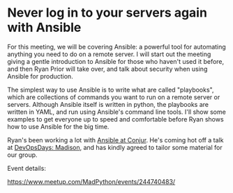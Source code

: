 # Never log in to your servers again with Ansible

For this meeting, we will be covering Ansible: a powerful tool for automating
anything you need to do on a remote server. I will start out the meeting giving
a gentle introduction to Ansible for those who haven't used it before, and then
Ryan Prior will take over, and talk about security when using Ansible for
production.

The simplest way to use Ansible is to write what are called "playbooks", which
are collections of commands you want to run on a remote server or servers.
Although Ansible itself is written in python, the playbooks are written in
YAML, and run using Ansible's command line tools. I'll show some examples to
get everyone up to speed and comfortable before Ryan shows how to use Ansible
for the big time.

Ryan's been working a lot with
[Ansible at Conjur](https://www.conjur.org/integrations/ansible.html).
He's coming hot off a talk at
[DevOpsDays: Madison](https://www.devopsdays.org/events/2017-madison/program/ryan-prior/),
and has kindly agreed to tailor some material for our group.

Event details:

<https://www.meetup.com/MadPython/events/244740483/>
